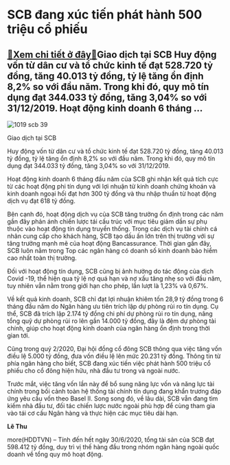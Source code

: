 SCB đang xúc tiến phát hành 500 triệu cổ phiếu
==============================================

[:gift:Xem chi tiết ở đây:gift:](https://hddtvn.com/scb-dang-xuc-tien-phat-hanh-500-trieu-co-phieu/)Giao dịch tại SCB Huy động vốn từ dân cư và tổ chức kinh tế đạt 528.720 tỷ đồng, tăng 40.013 tỷ đồng, tỷ lệ tăng ổn định 8,2% so với đầu năm. Trong khi đó, quy mô tín dụng đạt 344.033 tỷ đồng, tăng 3,04% so với 31/12/2019. Hoạt động kinh doanh 6 tháng …
-------------------------------------------------------------------------------------------------------------------------------------------------------------------------------------------------------------------------------------------------------------





![1019 scb 39](https://haiquanonline.com.vn/stores/news_dataimages/hoalt/072020/06/10/in_article/1019_SCB_39.jpg?rt=20200706104235 "undefined")


Giao dịch tại SCB



Huy động vốn từ dân cư và tổ chức kinh tế đạt 528.720 tỷ đồng, tăng 40.013 tỷ đồng, tỷ lệ tăng ổn định 8,2% so với đầu năm. Trong khi đó, quy mô tín dụng đạt 344.033 tỷ đồng, tăng 3,04% so với 31/12/2019.


Hoạt động kinh doanh 6 tháng đầu năm của SCB ghi nhận kết quả tích cực từ các hoạt động phi tín dụng với lợi nhuận từ kinh doanh chứng khoán và kinh doanh ngoại hối đạt hơn 300 tỷ đồng và thu nhập thuần từ hoạt động dịch vụ đạt 618 tỷ đồng.


Bên cạnh đó, hoạt động dịch vụ của SCB tăng trưởng ổn định trong các năm gần đây phản ánh chiến lược tái cấu trúc với mục tiêu giảm dần sự phụ thuộc vào hoạt động tín dụng truyền thống. Trong các dịch vụ tài chính cá nhân cung cấp cho khách hàng, SCB tạo dấu ấn lớn trên thị trường với sự tăng trưởng mạnh mẽ của hoạt động Bancassurance. Thời gian gần đây, SCB luôn nằm trong Top các ngân hàng có doanh số kinh doanh bảo hiểm cao nhất toàn thị trường.


Đối với hoạt động tín dụng, SCB cũng bị ảnh hưởng do tác động của dịch Covid -19, thể hiện qua tỷ lệ nợ quá hạn và nợ xấu tăng nhẹ so với đầu năm, tuy nhiên vẫn nằm trong giới hạn cho phép, lần lượt là 1,23% và 0,67%.


Về kết quả kinh doanh, SCB chỉ đạt lợi nhuận khiêm tốn 28,9 tỷ đồng trong 6 tháng đầu năm do Ngân hàng ưu tiên trích lập dự phòng rủi ro tín dụng. Cụ thể, SCB đã trích lập 2.174 tỷ đồng chi phí dự phòng rủi ro tín dụng, nâng tổng quỹ dự phòng rủi ro lên gần 14.000 tỷ đồng, đây là đệm dự phòng tài chính, giúp cho hoạt động kinh doanh của ngân hàng ổn định trong thời gian tới.


Cũng trong quý 2/2020, Đại hội đồng cổ đông SCB thông qua việc tăng vốn điều lệ 5.000 tỷ đồng, đưa vốn điều lệ lên mức 20.231 tỷ đồng. Thông tin từ phía ngân hàng cho biết, SCB đang xúc tiến việc phát hành 500 triệu cổ phiếu cho cổ đông hiện hữu, nhà đầu tư trong và ngoài nước.


Trước mắt, việc tăng vốn lần này để bổ sung năng lực vốn và năng lực tài chính trong bối cảnh toàn hệ thống tài chính tín dụng đang khẩn trương đáp ứng yêu cầu vốn theo Basel II. Song song đó, về lâu dài, SCB vẫn đang tìm kiếm nhà đầu tư, đối tác chiến lược nước ngoài phù hợp để cùng tham gia vào tái cơ cấu Ngân hàng và thực hiện các mục tiêu dài hạn.




**Lê Thu**



more(HDDTVN) – Tính đến hết ngày 30/6/2020, tổng tài sản của SCB đạt 598.412 tỷ đồng, duy trì vị thế hàng đầu trong nhóm ngân hàng ngoài quốc doanh về tổng quy mô hoạt động.

